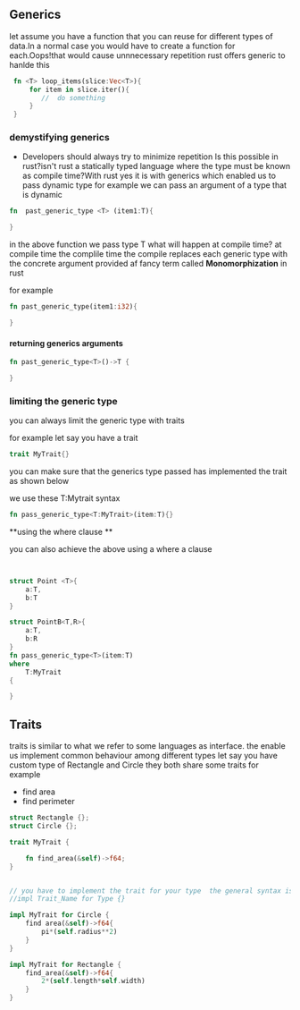 ##  Generics
let assume you have a function that you can reuse for different types of data.In a normal case you would have to create a function for each.Oops!that would cause unnnecessary repetition
rust offers generic to hanlde this

``` rust
 fn <T> loop_items(slice:Vec<T>){
     for item in slice.iter(){
        //  do something
     }
 }

```


### demystifying generics

- Developers should always try to minimize repetition Is this possible in rust?isn't rust a statically typed language  where the type must be known as compile time?With rust yes it is with generics which enabled us to pass dynamic type
for example we can pass an argument of a type that is dynamic


``` rust
fn  past_generic_type <T> (item1:T){

}
```
in the above function we pass type T
what will happen at compile time?
at compile time the complile time the compile replaces each generic type with the concrete argument provided af fancy term called **Monomorphization** in rust

for example 

``` rust
fn past_generic_type(item1:i32){

}

```
#### returning generics arguments 
``` rust
fn past_generic_type<T>()->T {

}
```
### limiting the generic type

you can always limit the generic type with traits

for example let say you have a trait 
``` rust
trait MyTrait{}
```

you can make sure that the generics type passed has implemented the trait as shown below

we use these T:Mytrait syntax


``` rust
fn pass_generic_type<T:MyTrait>(item:T){}
```


**using the where clause **

you can also achieve the above using a where a clause 


``` rust


struct Point <T>{
    a:T,
    b:T
}

struct PointB<T,R>{
    a:T,
    b:R
}
fn pass_generic_type<T>(item:T)
where 
    T:MyTrait
{

}


```



## Traits

traits is similar to what we refer to some languages as interface.
the enable us implement common behaviour among different types
let say you have custom type of Rectangle and Circle they both share some traits for example

- find area
- find perimeter


``` rust
struct Rectangle {};
struct Circle {};

trait MyTrait {

    fn find_area(&self)->f64;
}


// you have to implement the trait for your type  the general syntax is
//impl Trait_Name for Type {}

impl MyTrait for Circle {
    find area(&self)->f64{
        pi*(self.radius**2)
    }
}

impl MyTrait for Rectangle {
    find_area(&self)->f64{
        2*(self.length*self.width)
    }
}

```

